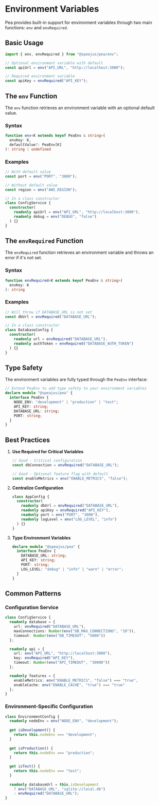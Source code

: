 
# Environment Variables

Pea provides built-in support for environment variables through two main functions: `env` and `envRequired`.

## Basic Usage

```typescript
import { env, envRequired } from "@speajus/pea/env";

// Optional environment variable with default
const apiUrl = env("API_URL", "http://localhost:3000");

// Required environment variable
const apiKey = envRequired("API_KEY");
```

## The `env` Function

The `env` function retrieves an environment variable with an optional default value.

### Syntax
```typescript
function env<K extends keyof PeaEnv & string>(
  envKey: K,
  defaultValue?: PeaEnv[K]
): string | undefined
```

### Examples

```typescript
// With default value
const port = env("PORT", "3000");

// Without default value
const region = env("AWS_REGION");

// In a class constructor
class ConfigService {
  constructor(
    readonly apiUrl = env("API_URL", "http://localhost:3000"),
    readonly debug = env("DEBUG", "false")
  ) {}
}
```

## The `envRequired` Function

The `envRequired` function retrieves an environment variable and throws an error if it's not set.

### Syntax
```typescript
function envRequired<K extends keyof PeaEnv & string>(
  envKey: K
): string
```

### Examples

```typescript
// Will throw if DATABASE_URL is not set
const dbUrl = envRequired("DATABASE_URL");

// In a class constructor
class DatabaseConfig {
  constructor(
    readonly url = envRequired("DATABASE_URL"),
    readonly authToken = envRequired("DATABASE_AUTH_TOKEN")
  ) {}
}
```

## Type Safety

The environment variables are fully typed through the `PeaEnv` interface:

```typescript
// Extend PeaEnv to add type safety to your environment variables
declare module "@speajus/pea" {
  interface PeaEnv {
    NODE_ENV: "development" | "production" | "test";
    API_KEY: string;
    DATABASE_URL: string;
    PORT: string;
  }
}
```

## Best Practices

1. **Use Required for Critical Variables**
   ```typescript
   // Good - Critical configuration
   const dbConnection = envRequired("DATABASE_URL");
   
   // Good - Optional feature flag with default
   const enableMetrics = env("ENABLE_METRICS", "false");
   ```

2. **Centralize Configuration**
   ```typescript
   class AppConfig {
     constructor(
       readonly dbUrl = envRequired("DATABASE_URL"),
       readonly apiKey = envRequired("API_KEY"),
       readonly port = env("PORT", "3000"),
       readonly logLevel = env("LOG_LEVEL", "info")
     ) {}
   }
   ```

3. **Type Environment Variables**
   ```typescript
   declare module "@speajus/pea" {
     interface PeaEnv {
       DATABASE_URL: string;
       API_KEY: string;
       PORT: string;
       LOG_LEVEL: "debug" | "info" | "warn" | "error";
     }
   }
   ```

## Common Patterns

### Configuration Service

```typescript
class ConfigService {
  readonly database = {
    url: envRequired("DATABASE_URL"),
    maxConnections: Number(env("DB_MAX_CONNECTIONS", "10")),
    timeout: Number(env("DB_TIMEOUT", "5000"))
  };

  readonly api = {
    url: env("API_URL", "http://localhost:3000"),
    key: envRequired("API_KEY"),
    timeout: Number(env("API_TIMEOUT", "30000"))
  };

  readonly features = {
    enableMetrics: env("ENABLE_METRICS", "false") === "true",
    enableCache: env("ENABLE_CACHE", "true") === "true"
  };
}
```

### Environment-Specific Configuration

```typescript
class EnvironmentConfig {
  readonly nodeEnv = env("NODE_ENV", "development");
  
  get isDevelopment() {
    return this.nodeEnv === "development";
  }
  
  get isProduction() {
    return this.nodeEnv === "production";
  }
  
  get isTest() {
    return this.nodeEnv === "test";
  }
  
  readonly databaseUrl = this.isDevelopment
    ? env("DATABASE_URL", "sqlite://local.db")
    : envRequired("DATABASE_URL");
}
```


